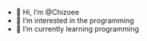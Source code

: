 - 👋 Hi, I’m @Chizoee
- 👀 I’m interested in the programming
- 🌱 I’m currently learning programming 


<!---
Chizoee/Chizoee is a ✨ special ✨ repository because its `README.md` (this file) appears on your GitHub profile.
You can click the Preview link to take a look at your changes.
--->
